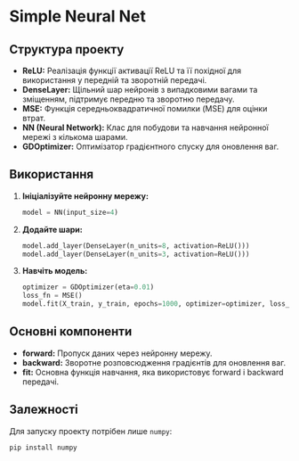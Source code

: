 # Simple Neural Net

## Структура проекту

- **ReLU:** Реалізація функції активації ReLU та її похідної для використання у передній та зворотній передачі.
- **DenseLayer:** Щільний шар нейронів з випадковими вагами та зміщенням, підтримує передню та зворотню передачу.
- **MSE:** Функція середньоквадратичної помилки (MSE) для оцінки втрат.
- **NN (Neural Network):** Клас для побудови та навчання нейронної мережі з кількома шарами.
- **GDOptimizer:** Оптимізатор градієнтного спуску для оновлення ваг.

## Використання

1. **Ініціалізуйте нейронну мережу:**
    ```python
    model = NN(input_size=4)
    ```

2. **Додайте шари:**
    ```python
    model.add_layer(DenseLayer(n_units=8, activation=ReLU()))
    model.add_layer(DenseLayer(n_units=3, activation=ReLU()))
    ```

3. **Навчіть модель:**
    ```python
    optimizer = GDOptimizer(eta=0.01)
    loss_fn = MSE()
    model.fit(X_train, y_train, epochs=1000, optimizer=optimizer, loss_fn=loss_fn, verbose=True)
    ```

## Основні компоненти

- **forward:** Пропуск даних через нейронну мережу.
- **backward:** Зворотне розповсюдження градієнтів для оновлення ваг.
- **fit:** Основна функція навчання, яка використовує forward і backward передачі.

## Залежності

Для запуску проекту потрібен лише `numpy`:
```bash
pip install numpy
